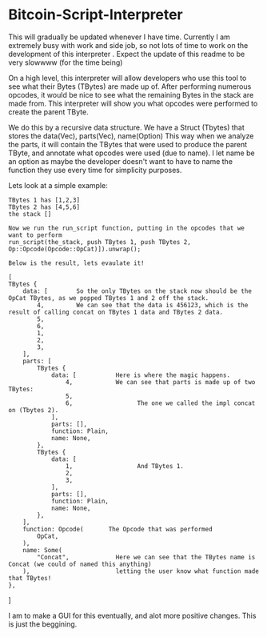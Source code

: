 # Bitcoin-Script-Interpreter
This will gradually be updated whenever I have time. 
Currently I am extremely busy with work and side job, so not lots of time to work on the development of this interpreter .
Expect the update of this readme to be very slowwww (for the time being)

On a high level, this interpreter will allow developers who use this tool to see what their Bytes (TBytes) are made up of. 
After performing numerous opcodes, it would be nice to see what the remaining Bytes in the stack are made from. 
This interpreter will show you what opcodes were performed to create the parent TByte.

We do this by a recursive data structure.
We have a Struct (Tbytes) that stores the data(Vec<u8>), parts(Vec<TBytes>), name(Option<String>)
This way when we analyze the parts, it will contain the TBytes that were used to produce the parent TByte, and annotate what opcodes were used (due to name).
I let name be an option as maybe the developer doesn't want to have to name the function they use every time for simplicity purposes. 

Lets look at a simple example:

    TBytes 1 has [1,2,3]
    TBytes 2 has [4,5,6]
    the stack []
    
    Now we run the run_script function, putting in the opcodes that we want to perform
    run_script(the_stack, push TBytes 1, push TBytes 2, Op::Opcode(Opcode::OpCat)]).unwrap();
    
    Below is the result, lets evaulate it!
    
    [
    TBytes {
        data: [        So the only TBytes on the stack now should be the OpCat TBytes, as we popped TBytes 1 and 2 off the stack.
            4,         We can see that the data is 456123, which is the result of calling concat on TBytes 1 data and TBytes 2 data.
            5,                    
            6,
            1,
            2,
            3,
        ],
        parts: [
            TBytes {
                data: [           Here is where the magic happens. 
                    4,            We can see that parts is made up of two TBytes:
                    5,              
                    6,                  The one we called the impl concat on (Tbytes 2).
                ],
                parts: [],      
                function: Plain,
                name: None,     
            },
            TBytes {
                data: [
                    1,                  And TBytes 1.
                    2,
                    3,
                ],
                parts: [],
                function: Plain,
                name: None,
            },
        ],
        function: Opcode(       The Opcode that was performed
            OpCat,
        ),
        name: Some(
            "Concat",             Here we can see that the TBytes name is Concat (we could of named this anything)
        ),                        letting the user know what function made that TBytes!
    },
]
    


I am to make a GUI for this eventually, and alot more positive changes. 
This is just the beggining.

